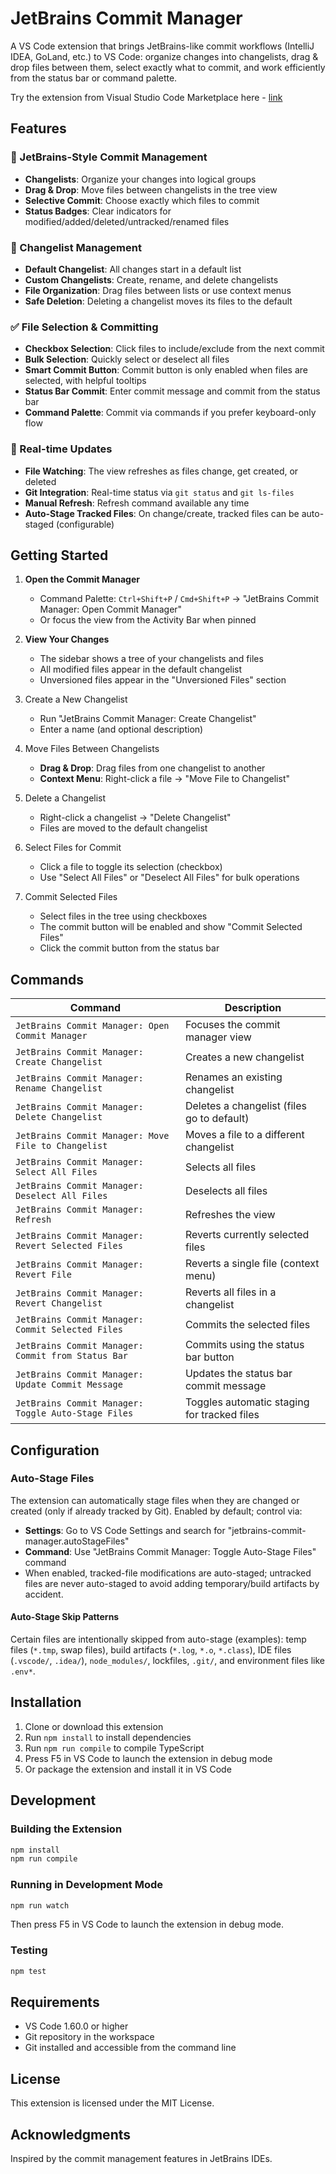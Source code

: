 # JetBrains Commit Manager

A VS Code extension that brings JetBrains-like commit workflows (IntelliJ IDEA, GoLand, etc.) to VS Code: organize changes into changelists, drag & drop files between them, select exactly what to commit, and work efficiently from the status bar or command palette.

Try the extension from Visual Studio Code Marketplace here - [link](https://marketplace.visualstudio.com/items?itemName=monishkumarv.jetbrains-commit-manager)

## Features

### 🎯 JetBrains-Style Commit Management

- **Changelists**: Organize your changes into logical groups
- **Drag & Drop**: Move files between changelists in the tree view
- **Selective Commit**: Choose exactly which files to commit
- **Status Badges**: Clear indicators for modified/added/deleted/untracked/renamed files

### 📁 Changelist Management

- **Default Changelist**: All changes start in a default list
- **Custom Changelists**: Create, rename, and delete changelists
- **File Organization**: Drag files between lists or use context menus
- **Safe Deletion**: Deleting a changelist moves its files to the default

### ✅ File Selection & Committing

- **Checkbox Selection**: Click files to include/exclude from the next commit
- **Bulk Selection**: Quickly select or deselect all files
- **Smart Commit Button**: Commit button is only enabled when files are selected, with helpful tooltips
- **Status Bar Commit**: Enter commit message and commit from the status bar
- **Command Palette**: Commit via commands if you prefer keyboard-only flow

### 🔄 Real-time Updates

- **File Watching**: The view refreshes as files change, get created, or deleted
- **Git Integration**: Real-time status via `git status` and `git ls-files`
- **Manual Refresh**: Refresh command available any time
- **Auto-Stage Tracked Files**: On change/create, tracked files can be auto-staged (configurable)

## Getting Started

1. **Open the Commit Manager**

   - Command Palette: `Ctrl+Shift+P` / `Cmd+Shift+P` → "JetBrains Commit Manager: Open Commit Manager"
   - Or focus the view from the Activity Bar when pinned

2. **View Your Changes**

   - The sidebar shows a tree of your changelists and files
   - All modified files appear in the default changelist
   - Unversioned files appear in the "Unversioned Files" section

3. Create a New Changelist

   - Run "JetBrains Commit Manager: Create Changelist"
   - Enter a name (and optional description)

4. Move Files Between Changelists

   - **Drag & Drop**: Drag files from one changelist to another
   - **Context Menu**: Right-click a file → "Move File to Changelist"

5. Delete a Changelist

   - Right-click a changelist → "Delete Changelist"
   - Files are moved to the default changelist

6. Select Files for Commit

   - Click a file to toggle its selection (checkbox)
   - Use "Select All Files" or "Deselect All Files" for bulk operations

7. Commit Selected Files

   - Select files in the tree using checkboxes
   - The commit button will be enabled and show "Commit Selected Files"
   - Click the commit button from the status bar

## Commands

| Command                                             | Description                                 |
| --------------------------------------------------- | ------------------------------------------- |
| `JetBrains Commit Manager: Open Commit Manager`     | Focuses the commit manager view             |
| `JetBrains Commit Manager: Create Changelist`       | Creates a new changelist                    |
| `JetBrains Commit Manager: Rename Changelist`       | Renames an existing changelist              |
| `JetBrains Commit Manager: Delete Changelist`       | Deletes a changelist (files go to default)  |
| `JetBrains Commit Manager: Move File to Changelist` | Moves a file to a different changelist      |
| `JetBrains Commit Manager: Select All Files`        | Selects all files                           |
| `JetBrains Commit Manager: Deselect All Files`      | Deselects all files                         |
| `JetBrains Commit Manager: Refresh`                 | Refreshes the view                          |
| `JetBrains Commit Manager: Revert Selected Files`   | Reverts currently selected files            |
| `JetBrains Commit Manager: Revert File`             | Reverts a single file (context menu)        |
| `JetBrains Commit Manager: Revert Changelist`       | Reverts all files in a changelist           |
| `JetBrains Commit Manager: Commit Selected Files`   | Commits the selected files                  |
| `JetBrains Commit Manager: Commit from Status Bar`  | Commits using the status bar button         |
| `JetBrains Commit Manager: Update Commit Message`   | Updates the status bar commit message       |
| `JetBrains Commit Manager: Toggle Auto-Stage Files` | Toggles automatic staging for tracked files |

## Configuration

### Auto-Stage Files

The extension can automatically stage files when they are changed or created (only if already tracked by Git). Enabled by default; control via:

- **Settings**: Go to VS Code Settings and search for "jetbrains-commit-manager.autoStageFiles"
- **Command**: Use "JetBrains Commit Manager: Toggle Auto-Stage Files" command
- When enabled, tracked-file modifications are auto-staged; untracked files are never auto-staged to avoid adding temporary/build artifacts by accident.

#### Auto-Stage Skip Patterns

Certain files are intentionally skipped from auto-stage (examples): temp files (`*.tmp`, swap files), build artifacts (`*.log`, `*.o`, `*.class`), IDE files (`.vscode/`, `.idea/`), `node_modules/`, lockfiles, `.git/`, and environment files like `.env*`.

## Installation

1. Clone or download this extension
2. Run `npm install` to install dependencies
3. Run `npm run compile` to compile TypeScript
4. Press F5 in VS Code to launch the extension in debug mode
5. Or package the extension and install it in VS Code

## Development

### Building the Extension

```bash
npm install
npm run compile
```

### Running in Development Mode

```bash
npm run watch
```

Then press F5 in VS Code to launch the extension in debug mode.

### Testing

```bash
npm test
```

## Requirements

- VS Code 1.60.0 or higher
- Git repository in the workspace
- Git installed and accessible from the command line

## License

This extension is licensed under the MIT License.

## Acknowledgments

Inspired by the commit management features in JetBrains IDEs.
